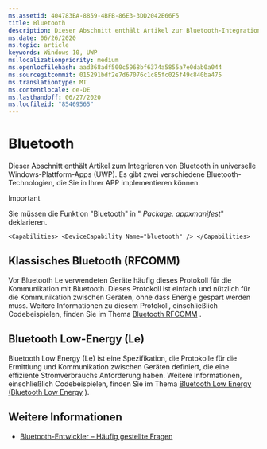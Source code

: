 ```yaml
---
ms.assetid: 404783BA-8859-4BFB-86E3-3DD2042E66F5
title: Bluetooth
description: Dieser Abschnitt enthält Artikel zur Bluetooth-Integration in UWP-Apps (Universelle Windows-Plattform). Dies umfasst u. a. die Verwendung von RFCOMM-, GATT- und LE (Low Energy)-Ankündigungen.
ms.date: 06/26/2020
ms.topic: article
keywords: Windows 10, UWP
ms.localizationpriority: medium
ms.openlocfilehash: aad368adf500c5968bf6374a5855a7e0dab0a044
ms.sourcegitcommit: 015291bdf2e7d67076c1c85fc025f49c840ba475
ms.translationtype: MT
ms.contentlocale: de-DE
ms.lasthandoff: 06/27/2020
ms.locfileid: "85469565"
---
```

# <a name="bluetooth"></a>Bluetooth
Dieser Abschnitt enthält Artikel zum Integrieren von Bluetooth in universelle Windows-Plattform-Apps (UWP). Es gibt zwei verschiedene Bluetooth-Technologien, die Sie in Ihrer APP implementieren können.

> [!Important]
> Sie müssen die Funktion "Bluetooth" in " *Package. appxmanifest*" deklarieren.
>
> `<Capabilities> <DeviceCapability Name="bluetooth" /> </Capabilities>`

## <a name="classic-bluetooth-rfcomm"></a>Klassisches Bluetooth (RFCOMM)
Vor Bluetooth Le verwendeten Geräte häufig dieses Protokoll für die Kommunikation mit Bluetooth. Dieses Protokoll ist einfach und nützlich für die Kommunikation zwischen Geräten, ohne dass Energie gespart werden muss. Weitere Informationen zu diesem Protokoll, einschließlich Codebeispielen, finden Sie im Thema [Bluetooth RFCOMM](send-or-receive-files-with-rfcomm.md) .

## <a name="bluetooth-low-energy-le"></a>Bluetooth Low-Energy (Le)
Bluetooth Low Energy (Le) ist eine Spezifikation, die Protokolle für die Ermittlung und Kommunikation zwischen Geräten definiert, die eine effiziente Stromverbrauchs Anforderung haben. Weitere Informationen, einschließlich Codebeispielen, finden Sie im Thema [Bluetooth Low Energy (Bluetooth Low Energy](bluetooth-low-energy-overview.md) ).

## <a name="see-also"></a>Weitere Informationen
- [Bluetooth-Entwickler – Häufig gestellte Fragen](bluetooth-dev-faq.md)